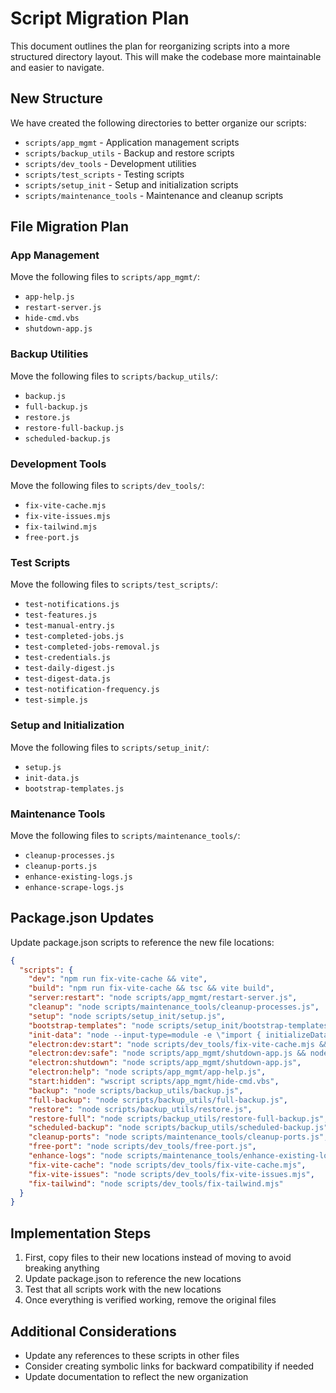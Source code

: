# Script Migration Plan

This document outlines the plan for reorganizing scripts into a more structured directory layout. This will make the codebase more maintainable and easier to navigate.

## New Structure

We have created the following directories to better organize our scripts:

- `scripts/app_mgmt` - Application management scripts
- `scripts/backup_utils` - Backup and restore scripts
- `scripts/dev_tools` - Development utilities
- `scripts/test_scripts` - Testing scripts
- `scripts/setup_init` - Setup and initialization scripts
- `scripts/maintenance_tools` - Maintenance and cleanup scripts

## File Migration Plan

### App Management

Move the following files to `scripts/app_mgmt/`:
- `app-help.js`
- `restart-server.js`
- `hide-cmd.vbs`
- `shutdown-app.js`

### Backup Utilities

Move the following files to `scripts/backup_utils/`:
- `backup.js`
- `full-backup.js`
- `restore.js`
- `restore-full-backup.js`
- `scheduled-backup.js`

### Development Tools

Move the following files to `scripts/dev_tools/`:
- `fix-vite-cache.mjs`
- `fix-vite-issues.mjs`
- `fix-tailwind.mjs`
- `free-port.js`

### Test Scripts

Move the following files to `scripts/test_scripts/`:
- `test-notifications.js`
- `test-features.js`
- `test-manual-entry.js`
- `test-completed-jobs.js`
- `test-completed-jobs-removal.js`
- `test-credentials.js`
- `test-daily-digest.js`
- `test-digest-data.js`
- `test-notification-frequency.js`
- `test-simple.js`

### Setup and Initialization

Move the following files to `scripts/setup_init/`:
- `setup.js`
- `init-data.js`
- `bootstrap-templates.js`

### Maintenance Tools

Move the following files to `scripts/maintenance_tools/`:
- `cleanup-processes.js`
- `cleanup-ports.js`
- `enhance-existing-logs.js`
- `enhance-scrape-logs.js`

## Package.json Updates

Update package.json scripts to reference the new file locations:

```json
{
  "scripts": {
    "dev": "npm run fix-vite-cache && vite",
    "build": "npm run fix-vite-cache && tsc && vite build",
    "server:restart": "node scripts/app_mgmt/restart-server.js",
    "cleanup": "node scripts/maintenance_tools/cleanup-processes.js",
    "setup": "node scripts/setup_init/setup.js",
    "bootstrap-templates": "node scripts/setup_init/bootstrap-templates.js",
    "init-data": "node --input-type=module -e \"import { initializeDataFromTemplates } from './scripts/setup_init/init-data.js'; initializeDataFromTemplates();\"",
    "electron:dev:start": "node scripts/dev_tools/fix-vite-cache.mjs && node scripts/electron/run-electron-dev.js",
    "electron:dev:safe": "node scripts/app_mgmt/shutdown-app.js && node scripts/dev_tools/fix-vite-cache.mjs && node scripts/electron/run-electron-dev.js",
    "electron:shutdown": "node scripts/app_mgmt/shutdown-app.js",
    "electron:help": "node scripts/app_mgmt/app-help.js",
    "start:hidden": "wscript scripts/app_mgmt/hide-cmd.vbs",
    "backup": "node scripts/backup_utils/backup.js",
    "full-backup": "node scripts/backup_utils/full-backup.js",
    "restore": "node scripts/backup_utils/restore.js",
    "restore-full": "node scripts/backup_utils/restore-full-backup.js",
    "scheduled-backup": "node scripts/backup_utils/scheduled-backup.js",
    "cleanup-ports": "node scripts/maintenance_tools/cleanup-ports.js",
    "free-port": "node scripts/dev_tools/free-port.js",
    "enhance-logs": "node scripts/maintenance_tools/enhance-existing-logs.js",
    "fix-vite-cache": "node scripts/dev_tools/fix-vite-cache.mjs",
    "fix-vite-issues": "node scripts/dev_tools/fix-vite-issues.mjs",
    "fix-tailwind": "node scripts/dev_tools/fix-tailwind.mjs"
  }
}
```

## Implementation Steps

1. First, copy files to their new locations instead of moving to avoid breaking anything
2. Update package.json to reference the new locations
3. Test that all scripts work with the new locations
4. Once everything is verified working, remove the original files

## Additional Considerations

- Update any references to these scripts in other files
- Consider creating symbolic links for backward compatibility if needed
- Update documentation to reflect the new organization 